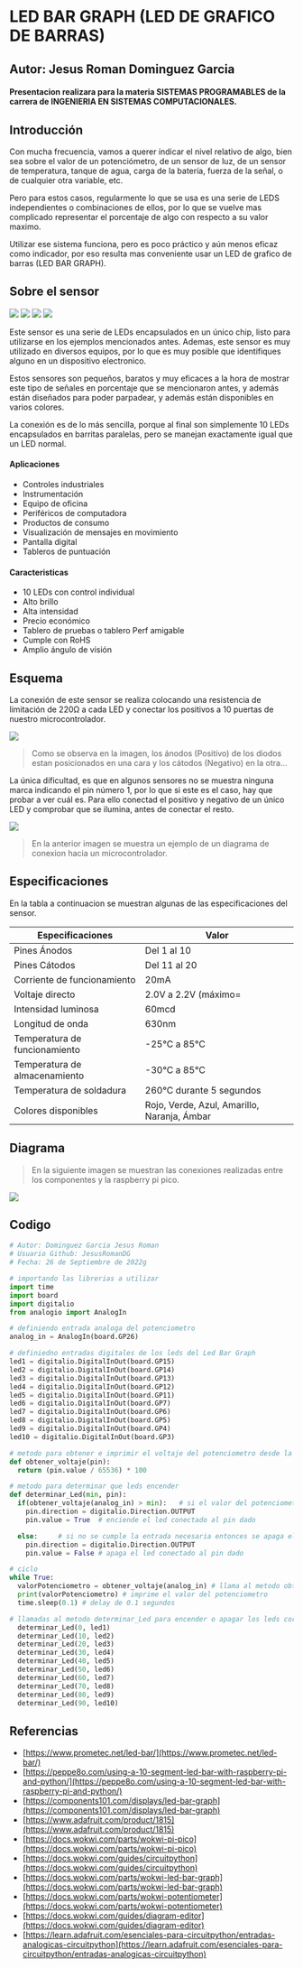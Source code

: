 
# LED BAR GRAPH (LED DE GRAFICO DE BARRAS)

## Autor: Jesus Roman Dominguez Garcia
#### Presentacion realizara para la materia **SISTEMAS PROGRAMABLES** de la carrera de **INGENIERIA EN SISTEMAS COMPUTACIONALES**.

## Introducción
Con mucha frecuencia, vamos a querer indicar el nivel relativo de algo, bien sea sobre el valor de un potenciómetro, de un sensor de luz,  de un sensor de temperatura, tanque de agua, carga de la batería, fuerza de la señal, o de cualquier otra variable, etc.

Pero para estos casos, regularmente lo que se usa es una serie de LEDS independientes o combinaciones de ellos, por lo que se vuelve mas complicado representar el porcentaje de algo con respecto a su valor maximo.

Utilizar ese sistema funciona, pero es poco práctico y aún menos eficaz como indicador, por eso resulta mas conveniente usar un LED de grafico de barras (LED BAR GRAPH). 

## Sobre el sensor

![](/img/1815-00.jpg)
![](/img/1815-01.jpg)
![](/img/1815-02.jpg)
![](/img/1815-03.jpg)

Este sensor es una serie de LEDs encapsulados en un único chip, listo para utilizarse en los ejemplos mencionados antes. Ademas, este sensor es muy utilizado en diversos equipos, por lo que es muy posible que identifiques alguno en un dispositivo electronico.

Estos sensores son pequeños, baratos y muy eficaces a la hora de mostrar este tipo de señales en porcentaje que se mencionaron antes, y además están diseñados para poder parpadear, y además están disponibles en varios colores.

La conexión es de lo más sencilla, porque al final son simplemente 10 LEDs encapsulados en barritas paralelas, pero se manejan exactamente igual que un LED normal.

#### Aplicaciones
* Controles industriales
* Instrumentación
* Equipo de oficina
* Periféricos de computadora
* Productos de consumo
* Visualización de mensajes en movimiento
* Pantalla digital
* Tableros de puntuación

#### Caracteristicas
* 10 LEDs con control individual
* Alto brillo
* Alta intensidad
* Precio económico
* Tablero de pruebas o tablero Perf amigable
* Cumple con RoHS
* Amplio ángulo de visión

## Esquema

La conexión de este sensor se realiza colocando una resistencia de limitación de 220Ω a cada LED y conectar los positivos a 10 puertas de nuestro microcontrolador.

![](/img/LED-Bar-Graph-Pinout.png)
> Como se observa en la imagen, los ánodos (Positivo) de los diodos estan posicionados en una cara y los cátodos (Negativo) en la otra…

La única dificultad, es que en algunos sensores no se muestra ninguna marca indicando el pin número 1, por lo que si este es el caso, hay que probar a ver cuál es. Para ello conectad el positivo y negativo de un único LED y comprobar que se ilumina, antes de conectar el resto.

![](/img/LED-Bar-Graph-Connection-with-Micro-controller.png)
> En la anterior imagen se muestra un ejemplo de un diagrama de conexion hacia un microcontrolador.

## Especificaciones
En la tabla a continuacion se muestran algunas de las especificaciones del sensor.

| Especificaciones              | Valor                                       |
|-------------------------------|---------------------------------------------|
| Pines Ánodos                  | Del 1 al 10                                 |
| Pines Cátodos                 | Del 11 al 20                                |
| Corriente de funcionamiento   | 20mA                                        |
| Voltaje directo               | 2.0V a 2.2V (máximo=                        |
| Intensidad luminosa           | 60mcd                                       |
| Longitud de onda              | 630nm                                       |
| Temperatura de funcionamiento | -25℃ a 85℃                                  |
| Temperatura de almacenamiento | -30℃ a 85℃                                  |
| Temperatura de soldadura      | 260℃ durante 5 segundos                     |
| Colores disponibles           | Rojo, Verde, Azul, Amarillo, Naranja, Ámbar |

## Diagrama
> En la siguiente imagen se muestran las conexiones realizadas entre los componentes y la raspberry pi pico.

![](/img/diagrama.png)

## Codigo
```python
# Autor: Dominguez Garcia Jesus Roman
# Usuario Github: JesusRomanDG
# Fecha: 26 de Septiembre de 2022g

# importando las librerias a utilizar
import time
import board
import digitalio
from analogio import AnalogIn

# definiendo entrada analoga del potenciometro
analog_in = AnalogIn(board.GP26)

# definiedno entradas digitales de los leds del Led Bar Graph
led1 = digitalio.DigitalInOut(board.GP15)
led2 = digitalio.DigitalInOut(board.GP14)
led3 = digitalio.DigitalInOut(board.GP13)
led4 = digitalio.DigitalInOut(board.GP12)
led5 = digitalio.DigitalInOut(board.GP11)
led6 = digitalio.DigitalInOut(board.GP7)
led7 = digitalio.DigitalInOut(board.GP6)
led8 = digitalio.DigitalInOut(board.GP5)
led9 = digitalio.DigitalInOut(board.GP4)
led10 = digitalio.DigitalInOut(board.GP3)

# metodo para obtener e imprimir el voltaje del potenciometro desde la entrada analogica
def obtener_voltaje(pin):
  return (pin.value / 65536) * 100

# metodo para determinar que leds encender
def determinar_Led(min, pin):
  if(obtener_voltaje(analog_in) > min):   # si el valor del potenciometro es mayor que el minimo necesario para cierto led, entonces se encendera
    pin.direction = digitalio.Direction.OUTPUT
    pin.value = True  # enciende el led conectado al pin dado

  else:     # si no se cumple la entrada necesaria entonces se apaga el led
    pin.direction = digitalio.Direction.OUTPUT
    pin.value = False # apaga el led conectado al pin dado

# ciclo
while True:
  valorPotenciometro = obtener_voltaje(analog_in) # llama al metodo obtener_Voltaje y lo almacena en una variable
  print(valorPotenciometro) # imprime el valor del potenciometro
  time.sleep(0.1) # delay de 0.1 segundos

# llamadas al metodo determinar_Led para encender o apagar los leds correspondientes
  determinar_Led(0, led1)
  determinar_Led(10, led2)
  determinar_Led(20, led3)
  determinar_Led(30, led4)
  determinar_Led(40, led5)
  determinar_Led(50, led6)
  determinar_Led(60, led7)
  determinar_Led(70, led8)
  determinar_Led(80, led9)
  determinar_Led(90, led10)

```

## Referencias
* [https://www.prometec.net/led-bar/](https://www.prometec.net/led-bar/)
* [https://peppe8o.com/using-a-10-segment-led-bar-with-raspberry-pi-and-python/](https://peppe8o.com/using-a-10-segment-led-bar-with-raspberry-pi-and-python/)
* [https://components101.com/displays/led-bar-graph](https://components101.com/displays/led-bar-graph)
* [https://www.adafruit.com/product/1815](https://www.adafruit.com/product/1815)
* [https://docs.wokwi.com/parts/wokwi-pi-pico](https://docs.wokwi.com/parts/wokwi-pi-pico)
* [https://docs.wokwi.com/guides/circuitpython](https://docs.wokwi.com/guides/circuitpython)
* [https://docs.wokwi.com/parts/wokwi-led-bar-graph](https://docs.wokwi.com/parts/wokwi-led-bar-graph)
* [https://docs.wokwi.com/parts/wokwi-potentiometer](https://docs.wokwi.com/parts/wokwi-potentiometer)
* [https://docs.wokwi.com/guides/diagram-editor](https://docs.wokwi.com/guides/diagram-editor)
* [https://learn.adafruit.com/esenciales-para-circuitpython/entradas-analogicas-circuitpython](https://learn.adafruit.com/esenciales-para-circuitpython/entradas-analogicas-circuitpython)
